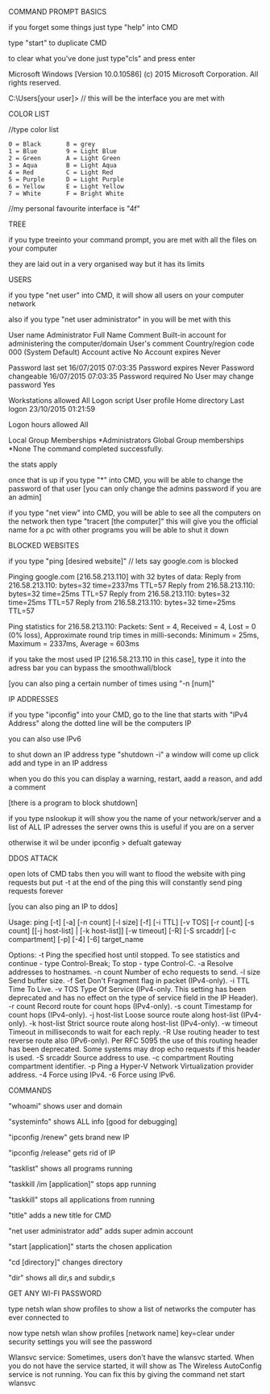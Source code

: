 
COMMAND PROMPT BASICS

if you forget some things just type "help" into CMD				

type "start" to duplicate CMD

to clear what you've done just type"cls" and press enter






Microsoft Windows [Version 10.0.10586]
(c) 2015 Microsoft Corporation. All rights reserved.

C:\Users\[your user]>   // this will be the interface you are met with







COLOR LIST
    
//type color list     

    0 = Black       8 = grey                            
    1 = Blue        9 = Light Blue
    2 = Green       A = Light Green
    3 = Aqua        B = Light Aqua
    4 = Red         C = Light Red
    5 = Purple      D = Light Purple
    6 = Yellow      E = Light Yellow
    7 = White       F = Bright White         

//my personal favourite interface is "4f"





TREE

if you type treeinto your command prompt, 
you are met with all the files on your computer

they are laid out in a very organised way but it has its limits






USERS 

if you type "net user" into CMD, 
it will show all users on your computer network


also if you type "net user administrator" in you will be met with this



User name                    Administrator
Full Name
Comment                      Built-in account for administering the computer/domain
User's comment
Country/region code          000 (System Default)
Account active               No
Account expires              Never

Password last set            16/07/2015 07:03:35
Password expires             Never
Password changeable          16/07/2015 07:03:35
Password required            No
User may change password     Yes

Workstations allowed         All
Logon script
User profile
Home directory
Last logon                   23/10/2015 01:21:59

Logon hours allowed          All

Local Group Memberships      *Administrators
Global Group memberships     *None
The command completed successfully.

the stats apply



once that is up if you type "*" into CMD, 
you will be able to change the password of that user 
[you can only change the admins password if you are an admin]




if you type "net view" into CMD,
you will be able to see all the computers on the network
then type "tracert [the computer]"
this will give you the official name for a pc
with other programs you will be able to shut it down








BLOCKED WEBSITES



if you type "ping [desired website]"	// lets say google.com is blocked
						

Pinging google.com [216.58.213.110] with 32 bytes of data:
Reply from 216.58.213.110: bytes=32 time=2337ms TTL=57
Reply from 216.58.213.110: bytes=32 time=25ms TTL=57
Reply from 216.58.213.110: bytes=32 time=25ms TTL=57
Reply from 216.58.213.110: bytes=32 time=25ms TTL=57

Ping statistics for 216.58.213.110:
    Packets: Sent = 4, Received = 4, Lost = 0 (0% loss),
Approximate round trip times in milli-seconds:
    Minimum = 25ms, Maximum = 2337ms, Average = 603ms


if you take the most used IP [216.58.213.110 in this case],
type it into the adress bar you can bypass the smoothwall/block

[you can also ping a certain number of times using "-n [num]"




IP ADDRESSES

if you type "ipconfig" into your CMD,
go to the line that starts with "IPv4 Address"
along the dotted line will be the computers IP
 
you can also use IPv6


 
to shut down an IP address 
type "shutdown -i" 
a window will come up click add and type in an IP address

when you do this you can display a warning,
restart,
aadd a reason,
and add  a comment


[there is a program to block shutdown]


if you type nslookup it will show you the name of your network/server
and a list of ALL IP adresses the server owns
this is useful if you are on a server 

otherwise it wil be under ipconfig > defualt gateway







DDOS ATTACK

open lots of CMD tabs
then you will want to flood the website with ping requests
but put -t at the end of the ping
this will constantly send ping requests forever

[you can also ping an IP to ddos]


Usage: ping [-t] [-a] [-n count] [-l size] [-f] [-i TTL] [-v TOS]
            [-r count] [-s count] [[-j host-list] | [-k host-list]]
            [-w timeout] [-R] [-S srcaddr] [-c compartment] [-p]
            [-4] [-6] target_name

Options:
    -t             Ping the specified host until stopped.
                   To see statistics and continue - type Control-Break;
                   To stop - type Control-C.
    -a             Resolve addresses to hostnames.
    -n count       Number of echo requests to send.
    -l size        Send buffer size.
    -f             Set Don't Fragment flag in packet (IPv4-only).
    -i TTL         Time To Live.
    -v TOS         Type Of Service (IPv4-only. This setting has been deprecated
                   and has no effect on the type of service field in the IP
                   Header).
    -r count       Record route for count hops (IPv4-only).
    -s count       Timestamp for count hops (IPv4-only).
    -j host-list   Loose source route along host-list (IPv4-only).
    -k host-list   Strict source route along host-list (IPv4-only).
    -w timeout     Timeout in milliseconds to wait for each reply.
    -R             Use routing header to test reverse route also (IPv6-only).
                   Per RFC 5095 the use of this routing header has been
                   deprecated. Some systems may drop echo requests if
                   this header is used.
    -S srcaddr     Source address to use.
    -c compartment Routing compartment identifier.
    -p             Ping a Hyper-V Network Virtualization provider address.
    -4             Force using IPv4.
    -6             Force using IPv6.



COMMANDS

"whoami"      shows user and domain

"systeminfo"  shows ALL info [good for debugging]

"ipconfig /renew"  gets brand new IP

"ipconfig /release"  gets rid of IP

"tasklist"   shows all programs running

"taskkill /im [application]" stops app running

"taskkill" stops all applications from running

"title"  adds a new title for CMD

"net user administrator add" adds super admin account

"start [application]" starts the chosen application

"cd [directory]" changes directory

"dir" shows all dir,s and subdir,s









GET ANY WI-FI PASSWORD


type netsh wlan show profiles
to show a list of networks the computer has ever connected to

now type netsh wlan show profiles [network name] key=clear
under security settings you will see the password

Wlansvc service: Sometimes, users don’t have the wlansvc started. 
When you do not have the service started, it will show as The Wireless AutoConfig service is not running. 
You can fix this by giving the command net start wlansvc




















